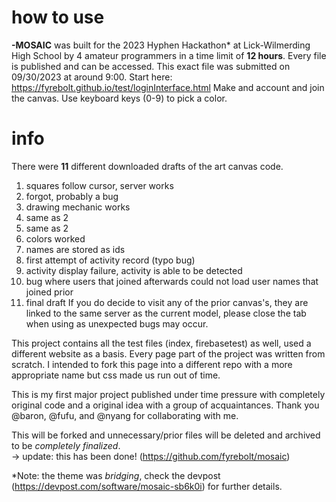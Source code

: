 # how to use
**-MOSAIC** was built for the 2023 Hyphen Hackathon* at Lick-Wilmerding High School by 4 amateur programmers in a time limit of **12 hours**. Every file is published and can be accessed. This exact file was submitted on 09/30/2023 at around 9:00.
Start here: https://fyrebolt.github.io/test/loginInterface.html
Make and account and join the canvas. Use keyboard keys (0-9) to pick a color. 

# info
There were **11** different downloaded drafts of the art canvas code.
1) squares follow cursor, server works
2) forgot, probably a bug
3) drawing mechanic works
4) same as 2
5) same as 2
6) colors worked
7) names are stored as ids
8) first attempt of activity record (typo bug)
9) activity display failure, activity is able to be detected
10) bug where users that joined afterwards could not load user names that joined prior
11) final draft
If you do decide to visit any of the prior canvas's, they are linked to the same server as the current model, please close the tab when using as unexpected bugs may occur.

This project contains all the test files (index, firebasetest) as well, used a different website as a basis. Every page part of the project was written from scratch.
I intended to fork this page into a different repo with a more appropriate name but css made us run out of time.

This is my first major project published under time pressure with completely original code and a original idea with a group of acquaintances.
Thank you @baron, @fufu, and @nyang for collaborating with me. 

This will be forked and unnecessary/prior files will be deleted and archived to be _completely finalized_. <br>
-> update: this has been done! (https://github.com/fyrebolt/mosaic)

*Note: the theme was _bridging_, check the devpost (https://devpost.com/software/mosaic-sb6k0i) for further details. 
